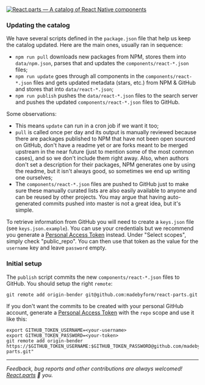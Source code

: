 [![React.parts — A catalog of React Native components](https://react.parts/react-parts.svg)](https://react.parts)

### Updating the catalog

We have several scripts defined in the `package.json` file that help us keep the catalog updated. Here are the main ones, usually ran in sequence:
- `npm run pull` downloads new packages from NPM, stores them into `data/npm.json`, parses that and updates the `components/react-*.json` files;
- `npm run update` goes through all components in the `components/react-*.json` files and gets updated metadata (stars, etc.) from NPM & GitHub and stores that into `data/react-*.json`;
- `npm run publish` pushes the `data/react-*.json` files to the search server and pushes the updated `components/react-*.json` files to GitHub.

Some observations:
- This means `update` can run in a cron job if we want it too;
- `pull` is called once per day and its output is manually reviewed because there are packages published to NPM that have not been open sourced on GitHub, don't have a readme yet or are forks meant to be merged upstream in the near future (just to mention some of the most common cases), and so we don't include them right away. Also, when authors don't set a description for their packages, NPM generates one by using the readme, but it isn't always good, so sometimes we end up writing one ourselves;
- The `components/react-*.json` files are pushed to GitHub just to make sure these manually curated lists are also easily available to anyone and can be reused by other projects. You may argue that having auto-generated commits pushed into master is not a great idea, but it's simple.

To retrieve information from GitHub you will need to create a `keys.json` file (see `keys.json.example`). You can use your credentials but we recommend you generate a [Personal Access Token](https://github.com/settings/tokens) instead. Under "Select scopes", simply check "public_repo". You can then use that token as the value for the `username` key and leave `password` empty.

### Initial setup

The `publish` script commits the new `components/react-*.json` files to GitHub. You should setup the right `remote`:

```
git remote add origin-bender git@github.com:madebyform/react-parts.git
```

If you don't want the commits to be created with your personal GitHub account, generate a [Personal Access Token](https://github.com/settings/tokens) with the `repo` scope and use it like this:

```
export GITHUB_TOKEN_USERNAME=<your-username>
export GITHUB_TOKEN_PASSWORD=<your-token>
git remote add origin-bender https://$GITHUB_TOKEN_USERNAME:$GITHUB_TOKEN_PASSWORD@github.com/madebyform/react-parts.git"
```

---

_Feedback, bug reports and other contributions are always welcomed! [React.parts](https://react.parts) :blue_heart: you._
